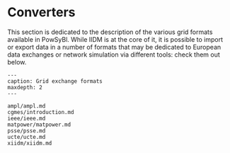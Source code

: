 # Converters

This section is dedicated to the description of the various grid formats available in PowSyBl. While IIDM is at the core 
of it, it is possible to import or export data in a number of formats that may be dedicated to European data exchanges 
or network simulation via different tools: check them out below.

```{toctree}
---
caption: Grid exchange formats
maxdepth: 2
---

ampl/ampl.md
cgmes/introduction.md
ieee/ieee.md
matpower/matpower.md
psse/psse.md
ucte/ucte.md
xiidm/xiidm.md
```
